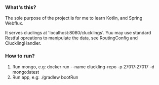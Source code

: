 ### What's this?

The sole purpose of the project is for me to learn Kotlin, and Spring Webflux.

It serves cluclings at 'localhost:8080/clucklings'. Yuu may use standard Restful opreations
to manipulate the data, see RoutingConfig and ClucklingHandler.


### How to run?

1. Run mongo, e.g: docker run --name cluckling-repo -p 27017:27017 -d mongo:latest
2. Run app, e.g: ./gradlew bootRun